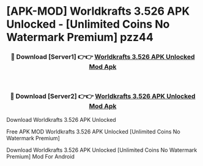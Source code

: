 # [APK-MOD] Worldkrafts 3.526 APK Unlocked - [Unlimited Coins No Watermark Premium] pzz44



<div align="center">
<h3>🔴 Download [Server1] 👉👉 <a href="https://momento.my/?title=Worldkrafts_3.526_APK_Unlocked">Worldkrafts 3.526 APK Unlocked Mod Apk</a></h3><br>

<h3>🔴 Download [Server2] 👉👉 <a href="https://momento.my/?title=Worldkrafts_3.526_APK_Unlocked">Worldkrafts 3.526 APK Unlocked Mod Apk</a></h3>
</div>



Download Worldkrafts 3.526 APK Unlocked 

Free APK MOD Worldkrafts 3.526 APK Unlocked [Unlimited Coins No Watermark Premium]

Download Worldkrafts 3.526 APK Unlocked [Unlimited Coins No Watermark Premium] Mod For Android
